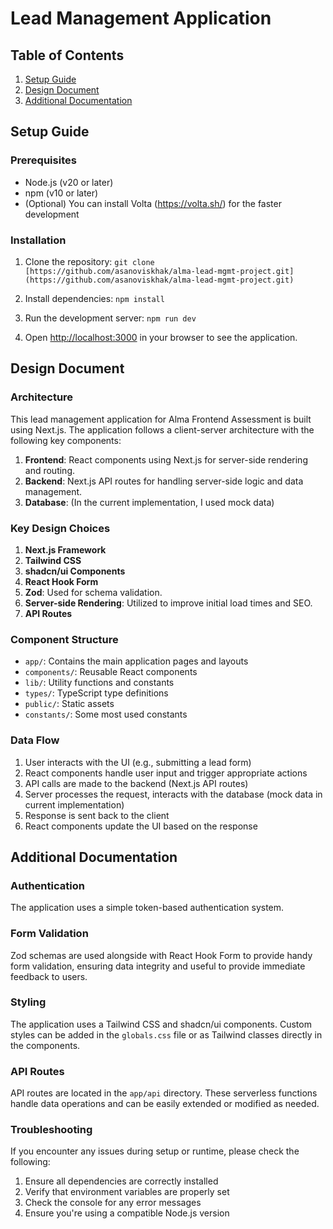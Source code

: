 # Lead Management Application

## Table of Contents
1. [Setup Guide](#setup-guide)
2. [Design Document](#design-document)
3. [Additional Documentation](#additional-documentation)

## Setup Guide

### Prerequisites
- Node.js (v20 or later)
- npm (v10 or later)
- (Optional) You can install Volta (https://volta.sh/) for the faster development

### Installation
1. Clone the repository: 
```git clone [https://github.com/asanoviskhak/alma-lead-mgmt-project.git](https://github.com/asanoviskhak/alma-lead-mgmt-project.git)```

2. Install dependencies:
```npm install```

3. Run the development server:
```npm run dev```

4. Open [http://localhost:3000](http://localhost:3000) in your browser to see the application.


## Design Document

### Architecture
This lead management application for Alma Frontend Assessment is built using Next.js. The application follows a client-server architecture with the following key components:

1. **Frontend**: React components using Next.js for server-side rendering and routing.
2. **Backend**: Next.js API routes for handling server-side logic and data management.
3. **Database**: (In the current implementation, I used mock data)

### Key Design Choices

1. **Next.js Framework**
2. **Tailwind CSS**
3. **shadcn/ui Components**
4. **React Hook Form**
5. **Zod**: Used for schema validation.
6. **Server-side Rendering**: Utilized to improve initial load times and SEO.
7. **API Routes**

### Component Structure
- `app/`: Contains the main application pages and layouts
- `components/`: Reusable React components
- `lib/`: Utility functions and constants
- `types/`: TypeScript type definitions
- `public/`: Static assets
- `constants/`: Some most used constants

### Data Flow
1. User interacts with the UI (e.g., submitting a lead form)
2. React components handle user input and trigger appropriate actions
3. API calls are made to the backend (Next.js API routes)
4. Server processes the request, interacts with the database (mock data in current implementation)
5. Response is sent back to the client
6. React components update the UI based on the response

## Additional Documentation

### Authentication
The application uses a simple token-based authentication system.

### Form Validation
Zod schemas are used alongside with React Hook Form to provide handy form validation, ensuring data integrity and useful to provide immediate feedback to users.

### Styling
The application uses a Tailwind CSS and shadcn/ui components. Custom styles can be added in the `globals.css` file or as Tailwind classes directly in the components.

### API Routes
API routes are located in the `app/api` directory. These serverless functions handle data operations and can be easily extended or modified as needed.


### Troubleshooting
If you encounter any issues during setup or runtime, please check the following:
1. Ensure all dependencies are correctly installed
2. Verify that environment variables are properly set
3. Check the console for any error messages
4. Ensure you're using a compatible Node.js version
